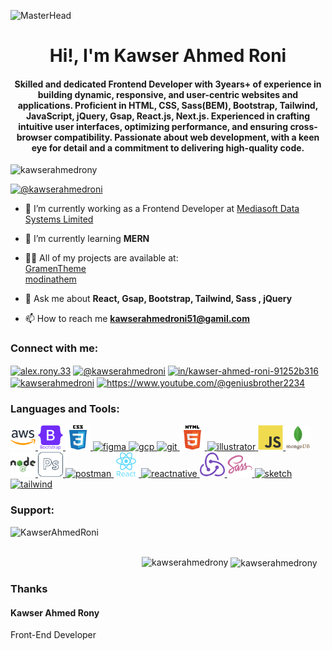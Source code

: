 ![MasterHead](https://i.pinimg.com/564x/d1/35/56/d13556ec053cffc2410a682ee33436d6.jpg)
<h1 align="center">Hi!, I'm Kawser Ahmed Roni</h1>
<h4 align="center">Skilled and dedicated Frontend Developer with 3years+ of experience in building dynamic, responsive, and user-centric websites and applications. Proficient in HTML, CSS, Sass(BEM), Bootstrap, Tailwind, JavaScript, jQuery, Gsap, React.js, Next.js. Experienced in crafting intuitive user interfaces, optimizing performance, and ensuring cross-browser compatibility. Passionate about web development, with a keen eye for detail and a commitment to delivering high-quality code.</h4>

<p align="left"> <img src="https://komarev.com/ghpvc/?username=kawserahmedrony&label=Profile%20views&color=0e75b6&style=flat" alt="kawserahmedrony" /> </p>

<p align="left"> <a href="https://twitter.com/@kawserahmedroni" target="blank"><img src="https://img.shields.io/twitter/follow/@kawserahmedroni?logo=twitter&style=for-the-badge" alt="@kawserahmedroni" /></a> </p>

- 🏬 I’m currently working as a Frontend Developer at [Mediasoft Data Systems Limited](https://mediasoftbd.com/)

- 🌱 I’m currently learning **MERN**

- 👨‍💻 All of my projects are available at: <br> <a href="https://themeforest.net/user/gramentheme/portfolio">GramenTheme<a/> <br> <a href="https://themeforest.net/user/gramentheme/portfolio">modinathem<a/>

- 💬 Ask me about **React, Gsap, Bootstrap, Tailwind, Sass , jQuery**

- 📫 How to reach me **kawserahmedroni51@gamil.com**


<h3 align="left">Connect with me:</h3>
<p align="left">
  
<a href="https://fb.com/alex.rony.33" target="blank"><img align="center" src="https://raw.githubusercontent.com/rahuldkjain/github-profile-readme-generator/master/src/images/icons/Social/facebook.svg" alt="alex.rony.33" height="30" width="40" /></a>
<a href="https://twitter.com/@kawserahmedroni" target="blank"><img align="center" src="https://raw.githubusercontent.com/rahuldkjain/github-profile-readme-generator/master/src/images/icons/Social/twitter.svg" alt="@kawserahmedroni" height="30" width="40" /></a>
<a href="https://linkedin.com/in/in/kawser-ahmed-roni-91252b316" target="blank"><img align="center" src="https://raw.githubusercontent.com/rahuldkjain/github-profile-readme-generator/master/src/images/icons/Social/linked-in-alt.svg" alt="in/kawser-ahmed-roni-91252b316" height="30" width="40" /></a>
<a href="https://instagram.com/kawserahmedroni" target="blank"><img align="center" src="https://raw.githubusercontent.com/rahuldkjain/github-profile-readme-generator/master/src/images/icons/Social/instagram.svg" alt="kawserahmedroni" height="30" width="40" /></a>
<a href="https://www.youtube.com/c/https://www.youtube.com/@geniusbrother2234" target="blank"><img align="center" src="https://raw.githubusercontent.com/rahuldkjain/github-profile-readme-generator/master/src/images/icons/Social/youtube.svg" alt="https://www.youtube.com/@geniusbrother2234" height="30" width="40" /></a>
</p>


<h3 align="left">Languages and Tools:</h3>
<p align="left"> <a href="https://aws.amazon.com" target="_blank" rel="noreferrer"> <img src="https://raw.githubusercontent.com/devicons/devicon/master/icons/amazonwebservices/amazonwebservices-original-wordmark.svg" alt="aws" width="40" height="40"/> </a> <a href="https://getbootstrap.com" target="_blank" rel="noreferrer"> <img src="https://raw.githubusercontent.com/devicons/devicon/master/icons/bootstrap/bootstrap-plain-wordmark.svg" alt="bootstrap" width="40" height="40"/> </a> <a href="https://www.w3schools.com/css/" target="_blank" rel="noreferrer"> <img src="https://raw.githubusercontent.com/devicons/devicon/master/icons/css3/css3-original-wordmark.svg" alt="css3" width="40" height="40"/> </a> <a href="https://www.figma.com/" target="_blank" rel="noreferrer"> <img src="https://www.vectorlogo.zone/logos/figma/figma-icon.svg" alt="figma" width="40" height="40"/> </a> <a href="https://cloud.google.com" target="_blank" rel="noreferrer"> <img src="https://www.vectorlogo.zone/logos/google_cloud/google_cloud-icon.svg" alt="gcp" width="40" height="40"/> </a> <a href="https://git-scm.com/" target="_blank" rel="noreferrer"> <img src="https://www.vectorlogo.zone/logos/git-scm/git-scm-icon.svg" alt="git" width="40" height="40"/> </a> <a href="https://www.w3.org/html/" target="_blank" rel="noreferrer"> <img src="https://raw.githubusercontent.com/devicons/devicon/master/icons/html5/html5-original-wordmark.svg" alt="html5" width="40" height="40"/> </a> <a href="https://www.adobe.com/in/products/illustrator.html" target="_blank" rel="noreferrer"> <img src="https://www.vectorlogo.zone/logos/adobe_illustrator/adobe_illustrator-icon.svg" alt="illustrator" width="40" height="40"/> </a> <a href="https://developer.mozilla.org/en-US/docs/Web/JavaScript" target="_blank" rel="noreferrer"> <img src="https://raw.githubusercontent.com/devicons/devicon/master/icons/javascript/javascript-original.svg" alt="javascript" width="40" height="40"/> </a> <a href="https://www.mongodb.com/" target="_blank" rel="noreferrer"> <img src="https://raw.githubusercontent.com/devicons/devicon/master/icons/mongodb/mongodb-original-wordmark.svg" alt="mongodb" width="40" height="40"/> </a> <a href="https://nodejs.org" target="_blank" rel="noreferrer"> <img src="https://raw.githubusercontent.com/devicons/devicon/master/icons/nodejs/nodejs-original-wordmark.svg" alt="nodejs" width="40" height="40"/> </a> <a href="https://www.photoshop.com/en" target="_blank" rel="noreferrer"> <img src="https://raw.githubusercontent.com/devicons/devicon/master/icons/photoshop/photoshop-line.svg" alt="photoshop" width="40" height="40"/> </a> <a href="https://postman.com" target="_blank" rel="noreferrer"> <img src="https://www.vectorlogo.zone/logos/getpostman/getpostman-icon.svg" alt="postman" width="40" height="40"/> </a> <a href="https://reactjs.org/" target="_blank" rel="noreferrer"> <img src="https://raw.githubusercontent.com/devicons/devicon/master/icons/react/react-original-wordmark.svg" alt="react" width="40" height="40"/> </a> <a href="https://reactnative.dev/" target="_blank" rel="noreferrer"> <img src="https://reactnative.dev/img/header_logo.svg" alt="reactnative" width="40" height="40"/> </a> <a href="https://redux.js.org" target="_blank" rel="noreferrer"> <img src="https://raw.githubusercontent.com/devicons/devicon/master/icons/redux/redux-original.svg" alt="redux" width="40" height="40"/> </a> <a href="https://sass-lang.com" target="_blank" rel="noreferrer"> <img src="https://raw.githubusercontent.com/devicons/devicon/master/icons/sass/sass-original.svg" alt="sass" width="40" height="40"/> </a> <a href="https://www.sketch.com/" target="_blank" rel="noreferrer"> <img src="https://www.vectorlogo.zone/logos/sketchapp/sketchapp-icon.svg" alt="sketch" width="40" height="40"/> </a> <a href="https://tailwindcss.com/" target="_blank" rel="noreferrer"> <img src="https://www.vectorlogo.zone/logos/tailwindcss/tailwindcss-icon.svg" alt="tailwind" width="40" height="40"/> </a> </p>

<h3 align="left">Support:</h3>
<p><a href="https://ko-fi.com/KawserAhmedRoni"> <img align="left" src="https://cdn.ko-fi.com/cdn/kofi3.png?v=3" height="50" width="210" alt="KawserAhmedRoni" /></a></p><br><br>

<p><img align="left" src="https://github-readme-stats.vercel.app/api/top-langs?username=kawserahmedrony&show_icons=true&locale=en&layout=compact" alt="kawserahmedrony" /></p>

<p>&nbsp;<img align="center" src="https://github-readme-stats.vercel.app/api?username=kawserahmedrony&show_icons=true&locale=en" alt="kawserahmedrony" /></p>

<h3>Thanks</h3>
<h4>Kawser Ahmed Rony</h4>
<span>Front-End Developer</span>

